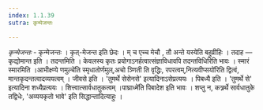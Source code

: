 ```yaml
---
index: 1.1.39
sutra: कृन्मेजन्तः

---
```

_कृन्मेजन्तः_ - कृन्मेजन्तः । कृत्-मेजन्त इति छेदः । म् च एच्च मेचौ , तौ अन्ते यस्येति बहुव्रीहिः । तदाह — कृद्योमान्त इति । तदन्तमिति । केवलस्य कृतः प्रयोगाऽनर्हत्वात्संज्ञाविधावपि तदन्तविधिरिति भावः । स्मारं स्मारमिति ।आभीक्ष्ण्ये णमुल्चे॑ति स्मृधातोर्णमुल्,अचो ञ्णिती ति वृद्धिः, रपरत्वम्,नित्यवीप्सयो॑रिति द्वित्वं, मान्तकृदन्तत्वादव्ययत्वम् । जीवसे इति । 'तुमर्थे सेसेनसे' इत्यादिनाऽसेप्रत्ययः । पिबध्यै इति । 'तुमर्थे से' इत्यादिना शध्यैप्रत्ययः । शित्त्वात्सार्वधातुकत्वम् ।पाघ्राध्मे॑ति पिबादेश इति भावः । शप्तु न, कत्र्रर्थे सार्वधातुके तद्विधेः, 'अव्ययकृतो भावे' इति सिद्धान्तादित्याहुः ।